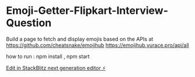 # Emoji-Getter-Flipkart-Interview-Question

Build a page to fetch and display emojis based on the APIs at
https://github.com/cheatsnake/emojihub
https://emojihub.yurace.pro/api/all

how to run :
npm install ,
npm start 

[Edit in StackBlitz next generation editor ⚡️](https://stackblitz.com/~/github.com/Gaganachanur/Emoji-Getter-Flipkart-Interview-Question)
